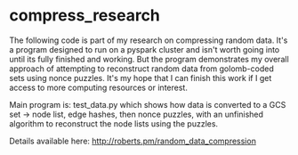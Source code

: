 # compress_research

The following code is part of my research on compressing random data. It's a program designed to run on a pyspark cluster and isn't worth going into until its fully finished and working. But the program demonstrates my overall approach of attempting to reconstruct random data from golomb-coded sets using nonce puzzles. It's my hope that I can finish this work if I get access to more computing resources or interest.

Main program is: test_data.py which shows how data is converted to a GCS set -> node list, edge hashes, then nonce puzzles, with an unfinished algorithm to reconstruct the node lists using the puzzles.

Details available here: http://roberts.pm/random_data_compression